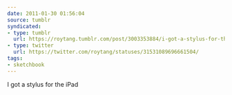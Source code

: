 ```yaml
---
date: 2011-01-30 01:56:04
source: tumblr
syndicated:
- type: tumblr
  url: https://roytang.tumblr.com/post/3003353884/i-got-a-stylus-for-the-ipad
- type: twitter
  url: https://twitter.com/roytang/statuses/31531089696661504/
tags:
- sketchbook
---
```


<p>I got a stylus for the iPad</p>